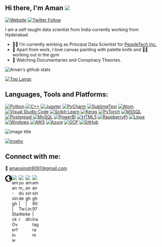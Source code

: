 ## Hi there, I'm Aman <img src="https://raw.githubusercontent.com/MartinHeinz/MartinHeinz/master/wave.gif" width="40px">

[![Website](https://img.shields.io/website?label=aman-singh.com&style=for-the-badge&url=https%3A%2F%2Faman-singh.com)](https://aman-singh.com)
[![Twitter Follow](https://img.shields.io/twitter/follow/yum_dude?color=1DA1F2&logo=twitter&style=for-the-badge)](https://twitter.com/intent/follow?original_referer=https%3A%2F%2Fgithub.com%2Fyum_dude&screen_name=yum_dude)

I am a self-taught data scientist from India currently working from Hyderabad.

- 👨‍💻 I’m currently working as Principal Data Scientist for [PeopleTech Inc.](https://peopletech.com/)
- 🎨 Apart from work, I love canvas painting with palette knife and 🏋️‍♀️ working out in the gym
- 🍿 Watching Documentaries and Conspiracy Theories.

![Aman's github stats](https://github-readme-stats.vercel.app/api?username=amansingh9097&show_icons=true&theme=dark)

[![Top Langs](https://github-readme-stats.vercel.app/api/top-langs/?username=amansingh9097&layout=compact&theme=dark)](https://github.com/anuraghazra/github-readme-stats)

## Languages, Tools and Platforms:
[<img alt="Python" width="26px" src="https://simpleicons.org/icons/python.svg" />][python]
[<img alt="C++" width="26px" src="https://simpleicons.org/icons/cplusplus.svg" />][c++]
[<img alt="Jupyter" width="26px" src="https://simpleicons.org/icons/jupyter.svg" />][jupyter]
[<img alt="PyCharm" width="26px" src="https://simpleicons.org/icons/pycharm.svg" />][pycharm]
[<img alt="SublimeText" width="26px" src="https://simpleicons.org/icons/sublimetext.svg" />][sublime]
[<img alt="Atom" width="26px" src="https://simpleicons.org/icons/atom.svg" />][atom]
[<img alt="Visual Studio Code" width="26px" src="https://simpleicons.org/icons/visualstudiocode.svg" />][vscode]
[<img alt="Scikit-Learn" width="26px" src="https://simpleicons.org/icons/scikit-learn.svg" />][scikit-learn]
[<img alt="Keras" width="26px" src="https://simpleicons.org/icons/keras.svg" />][keras]
[<img alt="PyTorch" width="26px" src="https://simpleicons.org/icons/pytorch.svg" />][pytorch]
[<img alt="MSSQL" width="26px" src="https://simpleicons.org/icons/microsoftsqlserver.svg" />][mssql]
[<img alt="Postgresql" width="26px" src="https://simpleicons.org/icons/postgresql.svg" />][psql]
[<img alt="MySQL" width="26px" src="https://simpleicons.org/icons/mysql.svg" />][mysql]
[<img alt="PowerBI" width="26px" src="https://simpleicons.org/icons/powerbi.svg" />][powerbi]
[<img alt="HTML5" width="26px" src="https://simpleicons.org/icons/html5.svg" />][html]
[<img alt="RaspberryPi" width="26px" src="https://simpleicons.org/icons/raspberrypi.svg" />][raspberrypi]
[<img alt="Linux" width="26px" src="https://simpleicons.org/icons/linux.svg" />][linux]
[<img alt="Windows" width="26px" src="https://simpleicons.org/icons/windows.svg" />][windows]
[<img alt="AWS" width="26px" src="https://simpleicons.org/icons/amazonaws.svg" />][aws]
[<img alt="Azure" width="26px" src="https://simpleicons.org/icons/microsoftazure.svg" />][azure]
[<img alt="GCP" width="26px" src="https://simpleicons.org/icons/googlecloud.svg" />][gcp]
[<img alt="GitHub" width="26px" src="https://simpleicons.org/icons/github.svg" />][github]

![image title](https://rushter.com/counter.svg)

[![trophy](https://github-profile-trophy.vercel.app/?username=amansingh9097&theme=darkhub)](https://github.com/ryo-ma/github-profile-trophy)

## Connect with me:

:email: amansingh9097@gmail.com<br>

[<img align="left" alt="aman-singh.com" width="22px" color="white" src="https://raw.githubusercontent.com/iconic/open-iconic/master/svg/globe.svg" />][website]
<!-- [<img align="left" alt="amansingh9097 | Medium" width="22px" src="https://cdn.jsdelivr.net/npm/simple-icons@v3/icons/medium.svg" />][medium] -->
<!-- [<img align="left" alt="amansingh9097 | YouTube" width="22px" src="https://cdn.jsdelivr.net/npm/simple-icons@v3/icons/youtube.svg" />][youtube] -->
[<img align="left" alt="aman-singh | StackOverflow" width="22px" src="https://cdn.jsdelivr.net/npm/simple-icons@3.13.0/icons/stackoverflow.svg" />][stackoverflow]
[<img align="left" alt="yum_dude | Twitter" width="22px" src="https://cdn.jsdelivr.net/npm/simple-icons@v3/icons/twitter.svg" />][twitter]
[<img align="left" alt="amansingh | LinkedIn" width="22px" src="https://cdn.jsdelivr.net/npm/simple-icons@v3/icons/linkedin.svg" />][linkedin]
[<img align="left" alt="amansingh9097 | Instagram" width="22px" src="https://cdn.jsdelivr.net/npm/simple-icons@v3/icons/instagram.svg" />][Instagram]

<br />
<br />

[website]: https://aman-singh.com/
[twitter]: https://twitter.com/yum_dude/
<!-- [youtube]: https://www.youtube.com/channel/amansingh9097/ -->
[linkedin]: https://linkedin.com/in/amansingh/
<!-- [medium]: https://medium.com/@loganyang -->
[stackoverflow]: https://stackoverflow.com/users/2397119/aman-singh/
[instagram]: https://instagram.com/amansingh9097/

[python]: https://www.python.org/
[c++]: https://www.cplusplus.com/
[jupyter]: https://jupyter.org/
[pycharm]: https://www.jetbrains.com/pycharm/
[vscode]: https://code.visualstudio.com/
[sublime]: https://www.sublimetext.com/3
[atom]: https://atom.io/
[scikit-learn]: https://scikit-learn.org/
[keras]: https://keras.io/
[pytorch]: https://pytorch.org/
[mssql]: https://www.microsoft.com/en-us/sql-server
[mysql]: https://www.mysql.com/
[psql]: https://www.postgresql.org/
[powerbi]: https://powerbi.microsoft.com/en-us/
[html]: https://html.com/
[raspberrypi]: https://www.raspberrypi.org/
[aws]: https://aws.amazon.com/
[gcp]: https://cloud.google.com/compute
[azure]: https://azure.microsoft.com/en-in/
[linux]: https://www.linux.org/
[windows]: https://www.microsoft.com/
[github]: https://github.com/amansingh9097/
